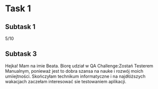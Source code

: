 # Task 1
## Subtask 1
5/10


## Subtask 3
Hejka! Mam na imie Beata. Biorę udział w QA Challenge:Zostań Testerem Manualnym, ponieważ jest to dobra szansa na nauke i rozwój moich umiiejtności. Skończyłam technikum informatyczne i na najdłóższych wakacjach zaczełam interesować sie testowaniem aplikacji.


